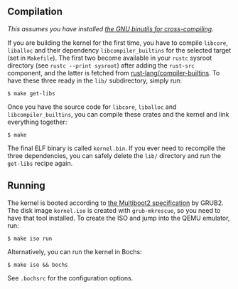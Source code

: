 ## Compilation

_This assumes you have installed [the GNU binutils for
cross-compiling][gcc_cross_comp]._

If you are building the kernel for the first time, you have to compile
`libcore`, `liballoc` and their dependency `libcompiler_builtins` for the
selected target (set in `Makefile`).  The first two become available in your
`rustc` sysroot directory (see `rustc --print sysroot`) after adding the
`rust-src` component, and the latter is fetched from
[rust-lang/compiler-builtins][libcomp_github].  To have these three ready in the
`lib/` subdirectory, simply run:

    $ make get-libs

Once you have the source code for `libcore`, `liballoc` and
`libcompiler_builtins`, you can compile these crates and the kernel and link
everything together:

    $ make

The final ELF binary is called `kernel.bin`.  If you ever need to recompile the
three dependencies, you can safely delete the `lib/` directory and run the
`get-libs` recipe again.

[gcc_cross_comp]: https://wiki.osdev.org/GCC_Cross-Compiler
[libcomp_github]: https://github.com/rust-lang/compiler-builtins

## Running

The kernel is booted according to [the Multiboot2
specification][multiboot2_spec] by GRUB2.  The disk image `kernel.iso` is
created with `grub-mkrescue`, so you need to have that tool installed.  To
create the ISO and jump into the QEMU emulator, run:

    $ make iso run

Alternatively, you can run the kernel in Bochs:

    $ make iso && bochs

See `.bochsrc` for the configuration options.

[multiboot2_spec]:
https://www.gnu.org/software/grub/manual/multiboot2/multiboot.html
